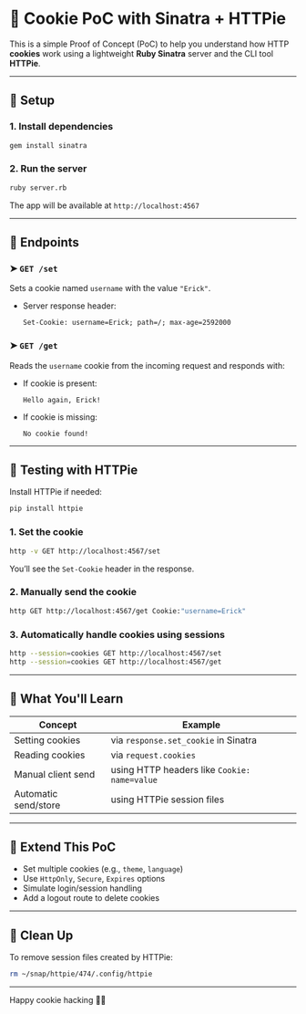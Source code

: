 # 🍪 Cookie PoC with Sinatra + HTTPie

This is a simple Proof of Concept (PoC) to help you understand how HTTP **cookies** work using a lightweight **Ruby Sinatra** server and the CLI tool **HTTPie**.

---

## 🔧 Setup

### 1. Install dependencies

```bash
gem install sinatra
```

### 2. Run the server

```bash
ruby server.rb
```

The app will be available at `http://localhost:4567`

---

## 🧁 Endpoints

### ➤ `GET /set`

Sets a cookie named `username` with the value `"Erick"`.

- Server response header:
  ```
  Set-Cookie: username=Erick; path=/; max-age=2592000
  ```

### ➤ `GET /get`

Reads the `username` cookie from the incoming request and responds with:

- If cookie is present:
  ```
  Hello again, Erick!
  ```

- If cookie is missing:
  ```
  No cookie found!
  ```

---

## 🧪 Testing with HTTPie

Install HTTPie if needed:

```bash
pip install httpie
```

### 1. Set the cookie

```bash
http -v GET http://localhost:4567/set
```

You’ll see the `Set-Cookie` header in the response.

### 2. Manually send the cookie

```bash
http GET http://localhost:4567/get Cookie:"username=Erick"
```

### 3. Automatically handle cookies using sessions

```bash
http --session=cookies GET http://localhost:4567/set
http --session=cookies GET http://localhost:4567/get
```

---

## 🧠 What You'll Learn

| Concept              | Example                                        |
|----------------------|------------------------------------------------|
| Setting cookies      | via `response.set_cookie` in Sinatra           |
| Reading cookies      | via `request.cookies`                          |
| Manual client send   | using HTTP headers like `Cookie: name=value`   |
| Automatic send/store | using HTTPie session files                     |

---

## 🚀 Extend This PoC

- Set multiple cookies (e.g., `theme`, `language`)
- Use `HttpOnly`, `Secure`, `Expires` options
- Simulate login/session handling
- Add a logout route to delete cookies

---

## 🧼 Clean Up

To remove session files created by HTTPie:

```bash
rm ~/snap/httpie/474/.config/httpie
```

---

Happy cookie hacking 🍪✨
